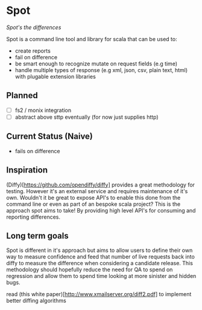 # Spot 

_Spot's the differences_

Spot is a command line tool and library for scala that can be used to:
- create reports
- fail on difference
- be smart enough to recognize mutate on request fields (e.g time)
- handle multiple types of response (e.g xml, json, csv, plain text, html) with plugable extension libraries

## Planned
- [ ] fs2 / monix integration
- [ ] abstract above sttp eventually (for now just supplies http)

## Current Status (Naive)
- fails on difference

## Inspiration
(Diffy)[https://github.com/opendiffy/diffy] provides a great methodology for testing. However it's an external service and requires maintenance of it's own. Wouldn't it be great to expose API's to enable this done from the command line or even as part of an bespoke scala project? This is the approach spot aims to take! By providing high level API's for consuming and reporting differences.

## Long term goals
Spot is different in it's approach but aims to allow users to define their own way to measure confidence and feed that number of live requests back into diffy to measure the difference when considering a candidate release. This methodology should hopefully reduce the need for QA to spend on regression and allow them to spend time looking at more sinister and hidden bugs.

read (this white paper)[http://www.xmailserver.org/diff2.pdf] to implement better diffing algorithms
